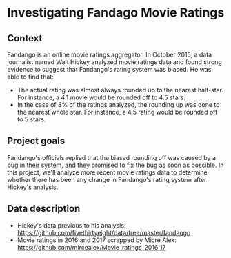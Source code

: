 # Investigating Fandago Movie Ratings
## Context
Fandango is an online movie ratings aggregator. In October 2015, a data journalist named Walt Hickey analyzed movie ratings data and found strong evidence to suggest that Fandango's rating system was biased. He was able to find that:
- The actual rating was almost always rounded up to the nearest half-star. For instance, a 4.1 movie would be rounded off to 4.5 stars.
- In the case of 8% of the ratings analyzed, the rounding up was done to the nearest whole star. For instance, a 4.5 rating would be rounded off to 5 stars.

## Project goals
Fandango's officials replied that the biased rounding off was caused by a bug in their system, and they promised to fix the bug as soon as possible. In this project, we'll analyze more recent movie ratings data to determine whether there has been any change in Fandango's rating system after Hickey's analysis.

## Data description
- Hickey's data previous to his analysis:
https://github.com/fivethirtyeight/data/tree/master/fandango
- Movie ratings in 2016 and 2017 scrapped by Micre Alex:
https://github.com/mircealex/Movie_ratings_2016_17
